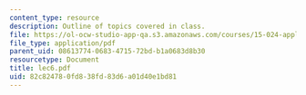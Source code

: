 ```yaml
---
content_type: resource
description: Outline of topics covered in class.
file: https://ol-ocw-studio-app-qa.s3.amazonaws.com/courses/15-024-applied-economics-for-managers-summer-2004/82c824780fd838fd83d6a01d40e1bd81_lec6.pdf
file_type: application/pdf
parent_uid: 08613774-0683-4715-72bd-b1a0683d8b30
resourcetype: Document
title: lec6.pdf
uid: 82c82478-0fd8-38fd-83d6-a01d40e1bd81
---
```

